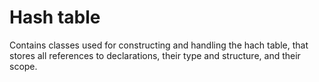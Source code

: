 Hash table
========== 

Contains classes used for constructing and handling the hach table, that stores all references to declarations, their type and structure, and their scope.
